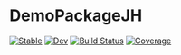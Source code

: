# DemoPackageJH

[![Stable](https://img.shields.io/badge/docs-stable-blue.svg)](https://Junxiao-Hou.github.io/DemoPackageJH.jl/stable)
[![Dev](https://img.shields.io/badge/docs-dev-blue.svg)](https://Junxiao-Hou.github.io/DemoPackageJH.jl/dev)
[![Build Status](https://github.com/Junxiao-Hou/DemoPackageJH.jl/workflows/CI/badge.svg)](https://github.com/Junxiao-Hou/DemoPackageJH.jl/actions)
[![Coverage](https://codecov.io/gh/Junxiao-Hou/DemoPackageJH.jl/branch/master/graph/badge.svg)](https://codecov.io/gh/Junxiao-Hou/DemoPackageJH.jl)
